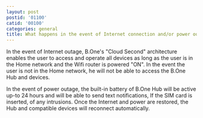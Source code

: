 ```yaml
---
layout: post
postid: '01100'
catid: '00100'
categories: general
title: What happens in the event of Internet connection and/or power outage?
---
```


In the event of Internet outage, B.One's "Cloud Second" architecture enables the user to access and operate all devices as long as the user is in the Home network and the Wifi router is powered "ON". In the event the user is not in the Home network, he will not be able to access the B.One Hub and devices.

In the event of power outage, the built-in battery of B.One Hub will be active up-to 24 hours and will be able to send text notifications, If the SIM card is inserted, of any intrusions. Once the Internet and power are restored, the Hub and compatible devices will reconnect automatically.